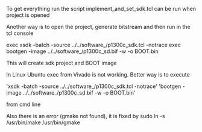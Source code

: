 To get everything run the script implement_and_set_sdk.tcl can be run when project is opened


Another way is to open the project,  generate bitstream and then run in the tcl console

exec  xsdk -batch -source ../../software_/p1300c_sdk.tcl -notrace
exec  bootgen -image ../../software_/p1300c_sd.bif -w -o BOOT.bin

This will create sdk project and BOOT image

In Linux Ubuntu exec from Vivado is not working. Better way is to execute 

'xsdk -batch -source ../../software_/p1300c_sdk.tcl -notrace'
'bootgen -image ../../software_/p1300c_sd.bif -w -o BOOT.bin'
 
 from cmd line

 Also there is an error (gmake not found), it is fixed by
 	sudo ln -s /usr/bin/make /usr/bin/gmake